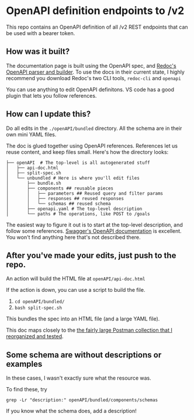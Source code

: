 # OpenAPI definition endpoints to /v2

This repo contains an OpenAPI definition of all /v2 REST endpoints that can be used with a bearer token.

## How was it built?

The documentation page is built using the OpenAPI spec, and [Redoc's OpenAPI parser and builder](https://redoc.ly/docs/). 
To use the docs in their current state, I highly recommend you download Redoc's two CLI tools, `redoc-cli` and `openapi`

You can use anything to edit OpenAPI definitons.
VS code has a good plugin that lets you follow references.

## How can I update this?

Do all edits in the `./openAPI/bundled` directory.
All the schema are in their own mini YAML files.

The doc is glued together using OpenAPI references.
References let us reuse content, and keep files small.
Here's how the directory looks:
```.
├── openAPI  # The top-level is all autogenerated stuff
│   ├── api-doc.html
│   ├── split-spec.sh
│   └── unbundled # Here is where you'll edit files
│       ├── bundle.sh
│       ├── components ## reusable pieces
│       │   ├── parameters ## Reused query and filter params
│       │   ├── responses ## reused responses
│       │   └── schemas ## reused schema
│       ├── openapi.yaml # The top-level description
│       └── paths # The operations, like POST to /goals
```

The easiest way to figure it out is to start at the top-level description, and follow some references.
[Swagger's OpenAPI documentation](https://swagger.io/specification/) is excellent. You won't find anything here that's not described there.

## After you've made your edits, just push to the repo.

An action will build the HTML file at `openAPI/api-doc.html`

If the action is down, you can use a script to build the file. 

1. `cd openAPI/bundled/`
2. `bash split-spec.sh`

This bundles the spec into an HTML file (and a large YAML file).

This doc maps closely to the [the fairly large  Postman collection that I reorganized and tested](https://lively-firefly-8476.postman.co/workspace/Team-Workspace~2ad4c5b8-49bc-4310-80c7-b878[…]9933fde-8ab1-447c-bafd-605c05583668?ctx=documentation).

## Some schema are without descriptions or examples

In these cases, I wasn't exactly sure what the resource was.

To find these, try

```shell
grep -Lr "description:" openAPI/bundled/components/schemas
```

If you know what the schema does, add a description!
